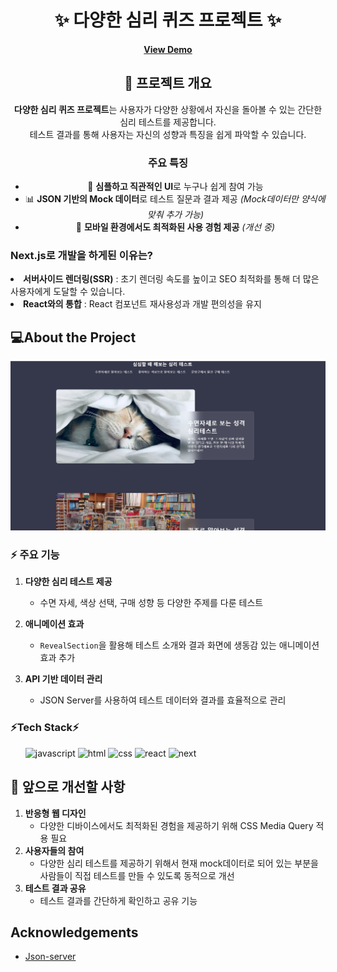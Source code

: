 <div align="center">

  <h1>✨ 다양한 심리 퀴즈 프로젝트 ✨ </h1>

<!-- Badges -->
<h4>
    <a href="https://randompsychotest.netlify.app">View Demo</a>
</h4>

## 🧐 프로젝트 개요

**다양한 심리 퀴즈 프로젝트**는 사용자가 다양한 상황에서 자신을 돌아볼 수 있는 간단한 심리 테스트를 제공합니다.  
테스트 결과를 통해 사용자는 자신의 성향과 특징을 쉽게 파악할 수 있습니다.

### 주요 특징

- 🎨 **심플하고 직관적인 UI**로 누구나 쉽게 참여 가능
- 📊 **JSON 기반의 Mock 데이터**로 테스트 질문과 결과 제공 _(Mock데이터만 양식에 맞춰 추가 가능)_
- 📱 **모바일 환경에서도 최적화된 사용 경험 제공** _(개선 중)_

</div>

<h3>Next.js로 개발을 하게된 이유는?</h3>
<li><strong>서버사이드 렌더링(SSR)</strong> : 초기 렌더링 속도를 높이고 SEO 최적화를 통해 더 많은 사용자에게 도달할 수 있습니다.
<li><strong>React와의 통합</strong> : React 컴포넌트 재사용성과 개발 편의성을 유지

<!-- About the Project -->

## 💻About the Project

<div align="center"> 
  <img src="./public/psycho_test.png" alt="screenshot" />
</div>

### ⚡ 주요 기능

1. **다양한 심리 테스트 제공**

   - 수면 자세, 색상 선택, 구매 성향 등 다양한 주제를 다룬 테스트

2. **애니메이션 효과**
   - `RevealSection`을 활용해 테스트 소개와 결과 화면에 생동감 있는 애니메이션 효과 추가
3. **API 기반 데이터 관리**
   - JSON Server를 사용하여 테스트 데이터와 결과를 효율적으로 관리

<!-- TechStack -->

### ⚡Tech Stack⚡

<ul>
   <img src="https://img.shields.io/badge/JavaScript-F7DF1E?style=for-the-badge&logo=JavaScript&logoColor=white" alt="javascript" />
   <img src="https://img.shields.io/badge/HTML5-E34F26?style=for-the-badge&logo=html5&logoColor=white" alt="html" />
   <img src="https://img.shields.io/badge/CSS3-1572B6?style=for-the-badge&logo=css3&logoColor=white" alt="css" />
   <img src="https://img.shields.io/badge/React-20232A?style=for-the-badge&logo=react&logoColor=61DAFB" alt="react" />
   <img src="https://img.shields.io/badge/Next.js-000?logo=nextdotjs&logoColor=fff&style=for-the-badge" alt="next" />
</ul>

<!-- Features -->

## 🚀 앞으로 개선할 사항

1. **반응형 웹 디자인**
   - 다양한 디바이스에서도 최적화된 경험을 제공하기 위해 CSS Media Query 적용 필요
2. **사용자들의 참여**
   - 다양한 심리 테스트를 제공하기 위해서 현재 mock데이터로 되어 있는 부분을 사람들이 직접 테스트를 만들 수 있도록 동적으로 개선
3. **테스트 결과 공유**
   - 테스트 결과를 간단하게 확인하고 공유 기능

## Acknowledgements

- [Json-server](https://my-json-server.typicode.com/)
